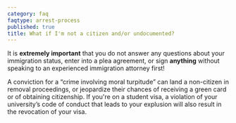 ```yaml
---
category: faq
faqtype: arrest-process
published: true
title: What if I'm not a citizen and/or undocumented?
---
```

It is **extremely important** that you do not answer any questions about your immigration status, enter into a plea agreement, or sign **anything** without speaking to an experienced immigration attorney first! 

A conviction for a “crime involving moral turpitude” can land a non-citizen in removal proceedings, or jeopardize their chances of receiving a green card or of obtaining citizenship. If you're on a student visa, a violation of your university’s code of conduct that leads to your explusion will also result in the revocation of your visa.
